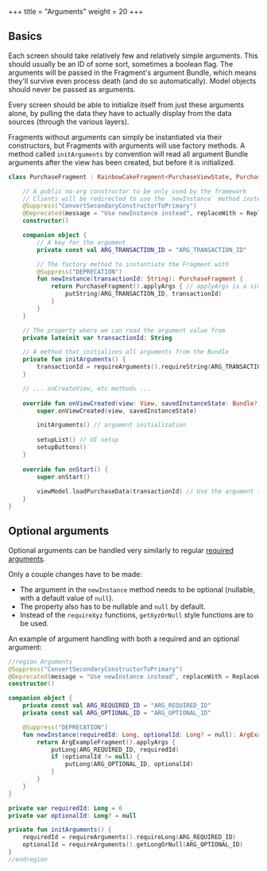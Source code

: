 +++
title = "Arguments"
weight = 20
+++

## Basics

Each screen should take relatively few and relatively simple arguments. This should usually be an ID of some sort, sometimes a boolean flag. The arguments will be passed in the Fragment's argument Bundle, which means they'll survive even process death (and do so automatically). Model objects should never be passed as arguments.

Every screen should be able to initialize itself from just these arguments alone, by pulling the data they have to actually display from the data sources (through the various layers). 

Fragments without arguments can simply be instantiated via their constructors, but Fragments with arguments will use factory methods. A method called `initArguments` by convention will read all argument Bundle arguments after the view has been created, but before it is initialized.

```kotlin
class PurchaseFragment : RainbowCakeFragment<PurchaseViewState, PurchaseViewModel> {

    // A public no-arg constructor to be only used by the framework
    // Clients will be redirected to use the `newInstance` method instead via the deprecation notice
    @Suppress("ConvertSecondaryConstructorToPrimary")
    @Deprecated(message = "Use newInstance instead", replaceWith = ReplaceWith("PurchaseFragment.newInstance()"))
    constructor()

    companion object {
        // A key for the argument
        private const val ARG_TRANSACTION_ID = "ARG_TRANSACTION_ID"

        // The factory method to instantiate the Fragment with
        @Suppress("DEPRECATION")
        fun newInstance(transactionId: String): PurchaseFragment {
            return PurchaseFragment().applyArgs { // applyArgs is a simple extension to create a Bundle quicker
                putString(ARG_TRANSACTION_ID, transactionId)
            }
        }
    }

    // The property where we can read the argument value from
    private lateinit var transactionId: String

    // A method that initializes all arguments from the Bundle
    private fun initArguments() {
        transactionId = requireArguments().requireString(ARG_TRANSACTION_ID)
    }

    // ... onCreateView, etc methods ...
    
    override fun onViewCreated(view: View, savedInstanceState: Bundle?) {
        super.onViewCreated(view, savedInstanceState)

        initArguments() // argument initialization
        
        setupList() // UI setup
        setupButtons()
    }
    
    override fun onStart() {
        super.onStart()
        
        viewModel.loadPurchaseData(transactionId) // Use the argument to fetch actual data
    }
}
```

## Optional arguments

Optional arguments can be handled very similarly to regular [required arguments](/content/views/required-arguments.md).

Only a couple changes have to be made:

- The argument in the `newInstance` method needs to be optional (nullable, with a default value of `null`).
- The property also has to be nullable and `null` by default.
- Instead of the `requireXyz` functions, `getXyzOrNull` style functions are to be used.

An example of argument handling with both a required and an optional argument:

```kotlin
//region Arguments
@Suppress("ConvertSecondaryConstructorToPrimary")
@Deprecated(message = "Use newInstance instead", replaceWith = ReplaceWith("ArgExampleFragment.newInstance()"))
constructor()

companion object {
    private const val ARG_REQUIRED_ID = "ARG_REQUIRED_ID"
    private const val ARG_OPTIONAL_ID = "ARG_OPTIONAL_ID"

    @Suppress("DEPRECATION")
    fun newInstance(requiredId: Long, optionalId: Long? = null): ArgExampleFragment {
        return ArgExampleFragment().applyArgs {
            putLong(ARG_REQUIRED_ID, requiredId)
            if (optionalId != null) {
                putLong(ARG_OPTIONAL_ID, optionalId)
            }
        }
    }
}

private var requiredId: Long = 0
private var optionalId: Long? = null

private fun initArguments() {
    requiredId = requireArguments().requireLong(ARG_REQUIRED_ID)
    optionalId = requireArguments().getLongOrNull(ARG_OPTIONAL_ID)
}
//endregion
```
